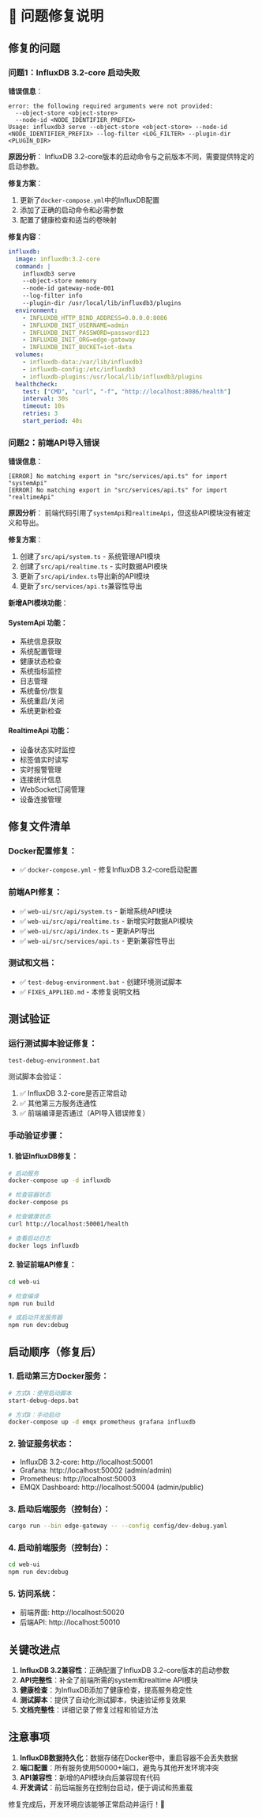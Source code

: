 # 🔧 问题修复说明

## 修复的问题

### 问题1：InfluxDB 3.2-core 启动失败

**错误信息**：
```
error: the following required arguments were not provided:
  --object-store <object-store>
  --node-id <NODE_IDENTIFIER_PREFIX>
Usage: influxdb3 serve --object-store <object-store> --node-id <NODE_IDENTIFIER_PREFIX> --log-filter <LOG_FILTER> --plugin-dir <PLUGIN_DIR>
```

**原因分析**：
InfluxDB 3.2-core版本的启动命令与之前版本不同，需要提供特定的启动参数。

**修复方案**：
1. 更新了`docker-compose.yml`中的InfluxDB配置
2. 添加了正确的启动命令和必需参数
3. 配置了健康检查和适当的卷映射

**修复内容**：
```yaml
influxdb:
  image: influxdb:3.2-core
  command: |
    influxdb3 serve 
    --object-store memory 
    --node-id gateway-node-001
    --log-filter info
    --plugin-dir /usr/local/lib/influxdb3/plugins
  environment:
    - INFLUXDB_HTTP_BIND_ADDRESS=0.0.0.0:8086
    - INFLUXDB_INIT_USERNAME=admin
    - INFLUXDB_INIT_PASSWORD=password123
    - INFLUXDB_INIT_ORG=edge-gateway
    - INFLUXDB_INIT_BUCKET=iot-data
  volumes:
    - influxdb-data:/var/lib/influxdb3
    - influxdb-config:/etc/influxdb3
    - influxdb-plugins:/usr/local/lib/influxdb3/plugins
  healthcheck:
    test: ["CMD", "curl", "-f", "http://localhost:8086/health"]
    interval: 30s
    timeout: 10s
    retries: 3
    start_period: 40s
```

### 问题2：前端API导入错误

**错误信息**：
```
[ERROR] No matching export in "src/services/api.ts" for import "systemApi"
[ERROR] No matching export in "src/services/api.ts" for import "realtimeApi"
```

**原因分析**：
前端代码引用了`systemApi`和`realtimeApi`，但这些API模块没有被定义和导出。

**修复方案**：
1. 创建了`src/api/system.ts` - 系统管理API模块
2. 创建了`src/api/realtime.ts` - 实时数据API模块  
3. 更新了`src/api/index.ts`导出新的API模块
4. 更新了`src/services/api.ts`兼容性导出

**新增API模块功能**：

#### SystemApi 功能：
- 系统信息获取
- 系统配置管理
- 健康状态检查
- 系统指标监控
- 日志管理
- 系统备份/恢复
- 系统重启/关闭
- 系统更新检查

#### RealtimeApi 功能：
- 设备状态实时监控
- 标签值实时读写
- 实时报警管理
- 连接统计信息
- WebSocket订阅管理
- 设备连接管理

## 修复文件清单

### Docker配置修复：
- ✅ `docker-compose.yml` - 修复InfluxDB 3.2-core启动配置

### 前端API修复：
- ✅ `web-ui/src/api/system.ts` - 新增系统API模块
- ✅ `web-ui/src/api/realtime.ts` - 新增实时数据API模块
- ✅ `web-ui/src/api/index.ts` - 更新API导出
- ✅ `web-ui/src/services/api.ts` - 更新兼容性导出

### 测试和文档：
- ✅ `test-debug-environment.bat` - 创建环境测试脚本
- ✅ `FIXES_APPLIED.md` - 本修复说明文档

## 测试验证

### 运行测试脚本验证修复：
```bash
test-debug-environment.bat
```

测试脚本会验证：
1. ✅ InfluxDB 3.2-core是否正常启动
2. ✅ 其他第三方服务连通性
3. ✅ 前端编译是否通过（API导入错误修复）

### 手动验证步骤：

#### 1. 验证InfluxDB修复：
```bash
# 启动服务
docker-compose up -d influxdb

# 检查容器状态
docker-compose ps

# 检查健康状态
curl http://localhost:50001/health

# 查看启动日志
docker logs influxdb
```

#### 2. 验证前端API修复：
```bash
cd web-ui

# 检查编译
npm run build

# 或启动开发服务器
npm run dev:debug
```

## 启动顺序（修复后）

### 1. 启动第三方Docker服务：
```bash
# 方式A：使用启动脚本
start-debug-deps.bat

# 方式B：手动启动
docker-compose up -d emqx prometheus grafana influxdb
```

### 2. 验证服务状态：
- InfluxDB 3.2-core: http://localhost:50001
- Grafana: http://localhost:50002 (admin/admin)
- Prometheus: http://localhost:50003
- EMQX Dashboard: http://localhost:50004 (admin/public)

### 3. 启动后端服务（控制台）：
```bash
cargo run --bin edge-gateway -- --config config/dev-debug.yaml
```

### 4. 启动前端服务（控制台）：
```bash
cd web-ui
npm run dev:debug
```

### 5. 访问系统：
- 前端界面: http://localhost:50020
- 后端API: http://localhost:50010

## 关键改进点

1. **InfluxDB 3.2兼容性**：正确配置了InfluxDB 3.2-core版本的启动参数
2. **API完整性**：补全了前端所需的system和realtime API模块
3. **健康检查**：为InfluxDB添加了健康检查，提高服务稳定性
4. **测试脚本**：提供了自动化测试脚本，快速验证修复效果
5. **文档完整性**：详细记录了修复过程和验证方法

## 注意事项

1. **InfluxDB数据持久化**：数据存储在Docker卷中，重启容器不会丢失数据
2. **端口配置**：所有服务使用50000+端口，避免与其他开发环境冲突
3. **API兼容性**：新增的API模块向后兼容现有代码
4. **开发调试**：前后端服务在控制台启动，便于调试和热重载

修复完成后，开发环境应该能够正常启动并运行！🎉
